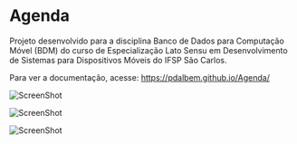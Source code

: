 # Agenda
Projeto desenvolvido para a disciplina Banco de Dados para Computação Móvel (BDM) do curso de Especialização Lato Sensu em Desenvolvimento de Sistemas para Dispositivos Móveis do IFSP São Carlos.

Para ver a documentação, acesse: https://pdalbem.github.io/Agenda/

![ScreenShot](https://raw.github.com/pdalbem/Agenda/master/screenshots/screenshot1.jpg)

![ScreenShot](https://raw.github.com/pdalbem/Agenda/master/screenshots/screenshot2.jpg)

![ScreenShot](https://raw.github.com/pdalbem/Agenda/master/screenshots/screenshot3.jpg)
